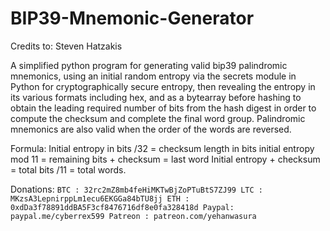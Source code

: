# BIP39-Mnemonic-Generator

Credits to: Steven Hatzakis


A simplified python program for generating valid bip39 palindromic mnemonics, using an initial random entropy via the secrets module in Python for cryptographically secure entropy, then revealing the entropy in its various formats including hex, and as a bytearray before hashing to obtain the leading required number of bits from the hash digest in order to compute the checksum and complete the final word group. Palindromic mnemonics are also valid when the order of the words are reversed.

Formula: Initial entropy in bits /32 = checksum length in bits
initial entropy mod 11 = remaining bits + checksum = last word
Initial entropy + checksum = total bits /11 = total words.


Donations:
`
BTC : 32rc2mZ8mb4feHiMKTwBjZoPTuBtS7ZJ99
LTC : MKzsA3LepnirppLm1ecu6EKGGa84bTU8jj
ETH : 0xdDa3f78891ddBA5F3cf8476716df8e0fa328418d
Paypal: paypal.me/cyberrex599
Patreon : patreon.com/yehanwasura
`
